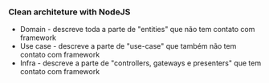 ### Clean architeture with NodeJS

- Domain - descreve toda a parte de "entities" que não tem contato com framework
- Use case - descreve a parte de "use-case" que também não tem contato com framework
- Infra - descreve a parte de "controllers, gateways e presenters" que tem contato com framework